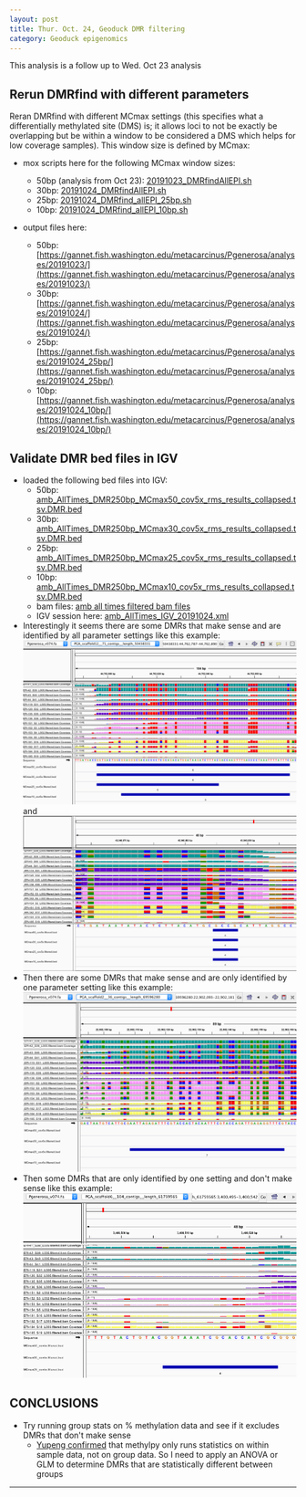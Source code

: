 ```yaml
---
layout: post
title: Thur. Oct. 24, Geoduck DMR filtering
category: Geoduck epigenomics
---
```


This analysis is a follow up to Wed. Oct 23 analysis

## Rerun DMRfind with different parameters
Reran DMRfind with different MCmax settings (this specifies what a differentially methylated site (DMS) is; it allows loci to not be exactly  be overlapping but be within a window to be considered a DMS which helps for low coverage samples). This window size is defined by MCmax:

- mox scripts here for the following MCmax window sizes: 
	- 50bp (analysis from Oct 23):  [20191023_DMRfindAllEPI.sh](https://gannet.fish.washington.edu/metacarcinus/mox_jobs/20191023_DMRfindAllEPI.sh)
	- 30bp:  [20191024_DMRfindAllEPI.sh](https://gannet.fish.washington.edu/metacarcinus/mox_jobs/20191024_DMRfindAllEPI.sh)
	- 25bp:  [20191024_DMRfind_allEPI_25bp.sh](https://gannet.fish.washington.edu/metacarcinus/mox_jobs/20191024_DMRfind_allEPI_25bp.sh)
	- 10bp: [20191024_DMRfind_allEPI_10bp.sh](https://gannet.fish.washington.edu/metacarcinus/mox_jobs/20191024_DMRfind_allEPI_10bp.sh)

- output files here: 
	- 50bp: [https://gannet.fish.washington.edu/metacarcinus/Pgenerosa/analyses/20191023/](https://gannet.fish.washington.edu/metacarcinus/Pgenerosa/analyses/20191023/)
	- 30bp: [https://gannet.fish.washington.edu/metacarcinus/Pgenerosa/analyses/20191024/](https://gannet.fish.washington.edu/metacarcinus/Pgenerosa/analyses/20191024/)
	- 25bp: [https://gannet.fish.washington.edu/metacarcinus/Pgenerosa/analyses/20191024_25bp/](https://gannet.fish.washington.edu/metacarcinus/Pgenerosa/analyses/20191024_25bp/)
	- 10bp: [https://gannet.fish.washington.edu/metacarcinus/Pgenerosa/analyses/20191024_10bp/](https://gannet.fish.washington.edu/metacarcinus/Pgenerosa/analyses/20191024_10bp/)

## Validate DMR bed files in IGV
- loaded the following bed files into IGV:
	- 50bp: [amb_AllTimes_DMR250bp_MCmax50_cov5x_rms_results_collapsed.tsv.DMR.bed](https://gannet.fish.washington.edu/metacarcinus/Pgenerosa/analyses/20191023/amb_AllTimes_DMR250bp_MCmax50_cov5x_rms_results_collapsed.tsv.DMR.bed)
	- 30bp: [amb_AllTimes_DMR250bp_MCmax30_cov5x_rms_results_collapsed.tsv.DMR.bed](https://gannet.fish.washington.edu/metacarcinus/Pgenerosa/analyses/20191024/amb_AllTimes_DMR250bp_MCmax30_cov5x_rms_results_collapsed.tsv.DMR.bed)
	- 25bp: [amb_AllTimes_DMR250bp_MCmax25_cov5x_rms_results_collapsed.tsv.DMR.bed](https://gannet.fish.washington.edu/metacarcinus/Pgenerosa/analyses/20191024_25bp/amb_AllTimes_DMR250bp_MCmax25_cov5x_rms_results_collapsed.tsv.DMR.bed)
	- 10bp: [amb_AllTimes_DMR250bp_MCmax10_cov5x_rms_results_collapsed.tsv.DMR.bed](https://gannet.fish.washington.edu/metacarcinus/Pgenerosa/analyses/20191024_10bp/amb_AllTimes_DMR250bp_MCmax10_cov5x_rms_results_collapsed.tsv.DMR.bed)
	- bam files: [amb all times filtered bam files](https://gannet.fish.washington.edu/metacarcinus/Pgenerosa/analyses/20190926/allAmb/)
	- IGV session here: [amb_AllTimes_IGV_20191024.xml](https://github.com/shellytrigg/Shelly_Pgenerosa/blob/master/analyses/Amb_all_determineDMRfindParams/amb_AllTimes_IGV_20191024.xml) 
- Interestingly it seems there are some DMRs that make sense and are identified by all parameter settings like this example:  [![](https://raw.githubusercontent.com/shellytrigg/Shelly_Pgenerosa/master/analyses/Amb_all_determineDMRfindParams/img/20191024/Screen%20Shot%202019-10-27%20at%203.13.15_2%20PM.png)](https://raw.githubusercontent.com/shellytrigg/Shelly_Pgenerosa/master/analyses/Amb_all_determineDMRfindParams/img/20191024/Screen%20Shot%202019-10-27%20at%203.13.15_2%20PM.png)
and [![](https://raw.githubusercontent.com/shellytrigg/Shelly_Pgenerosa/master/analyses/Amb_all_determineDMRfindParams/img/20191024/Screen%20Shot%202019-10-27%20at%203.12.13_1%20PM.png)](https://raw.githubusercontent.com/shellytrigg/Shelly_Pgenerosa/master/analyses/Amb_all_determineDMRfindParams/img/20191024/Screen%20Shot%202019-10-27%20at%203.12.13_1%20PM.png)
- Then there are some DMRs that make sense and are only identified by one parameter setting like this example:  [![](https://raw.githubusercontent.com/shellytrigg/Shelly_Pgenerosa/master/analyses/Amb_all_determineDMRfindParams/img/20191024/Screen%20Shot%202019-10-28%20at%2010.59.33%20PM.png)](https://raw.githubusercontent.com/shellytrigg/Shelly_Pgenerosa/master/analyses/Amb_all_determineDMRfindParams/img/20191024/Screen%20Shot%202019-10-28%20at%2010.59.33%20PM.png) 
- Then some DMRs that are only identified by one setting and don't make sense like this example: [![](https://raw.githubusercontent.com/shellytrigg/Shelly_Pgenerosa/master/analyses/Amb_all_determineDMRfindParams/img/20191024/Screen%20Shot%202019-10-27%20at%203.04.48%20PM.png)](https://raw.githubusercontent.com/shellytrigg/Shelly_Pgenerosa/master/analyses/Amb_all_determineDMRfindParams/img/20191024/Screen%20Shot%202019-10-27%20at%203.04.48%20PM.png)

## CONCLUSIONS
-  Try running group stats on % methylation data and see if it excludes DMRs that don't make sense
	- [Yupeng confirmed](https://github.com/yupenghe/methylpy/issues/41) that methylpy only runs statistics on within sample data, not on group data. So I need to apply an ANOVA or GLM to determine DMRs that are statistically different between groups  



 

***